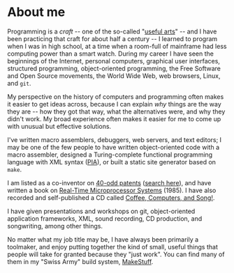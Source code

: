About me
========

Programming is a _craft_ -- one of the so-called "[useful
arts](http://en.wikipedia.org/wiki/Useful_arts)" -- and I have been practicing
that craft for about half a century -- I learned to program when I was in high
school, at a time when a room-full of mainframe had less computing power than
a smart watch.  During my career I have seen the beginnings of the Internet,
personal computers, graphical user interfaces, structured programming,
object-oriented programming, the Free Software and Open Source movements, the
World Wide Web, web browsers, Linux, and `git`.

My perspective on the history of computers and programming often makes it
easier to get ideas across, because I can explain _why_ things are the way
they are -- how they got that way, what the alternatives were, and why they
didn't work.  My broad experience often makes it easier for me to come up with
unusual but effective solutions.

I've written macro assemblers, debuggers, web servers, and text editors; I may
be one of the few people to have written object-oriented code with a macro
assembler, designed a Turing-complete functional programming language with XML
syntax ([PIA](https://github.com/ssavitzky/pia-server)), or built a static
site generator based on `make`.

I am listed as a co-inventor on [40-odd patents](patent-list.html)
([search
here](http://patft.uspto.gov/netacgi/nph-Parser?Sect1=PTO2&Sect2=HITOFF&p=1&u=%2Fnetahtml%2FPTO%2Fsearch-bool.html&r=0&f=S&l=50&TERM1=savitzky&FIELD1=INNM&co1=AND&TERM2=ricoh&FIELD2=ASNM&d=PTXT)),
and have written a book on [Real-Time Microprocessor
Systems](http://www.amazon.com/Real-Time-Microprocessor-Systems-Stephen-Savitzky/dp/0442280483)
(1985). I have also recorded and self-published a CD called [Coffee,
Computers, and
Song!](https://steve.savitzky.net/Coffee_Computers_and_Song/).

I have given presentations and workshops on git, object-oriented application
frameworks, XML, sound recording, CD production, and songwriting, among other
things. 

No matter what my job title may be, I have always been primarily
a toolmaker, and enjoy putting together the kind of small, useful things that
people will take for granted because they "just work". You can find many of
them in my "Swiss Army" build system,
[MakeStuff](https://github.com/ssavitzky/MakeStuff).
